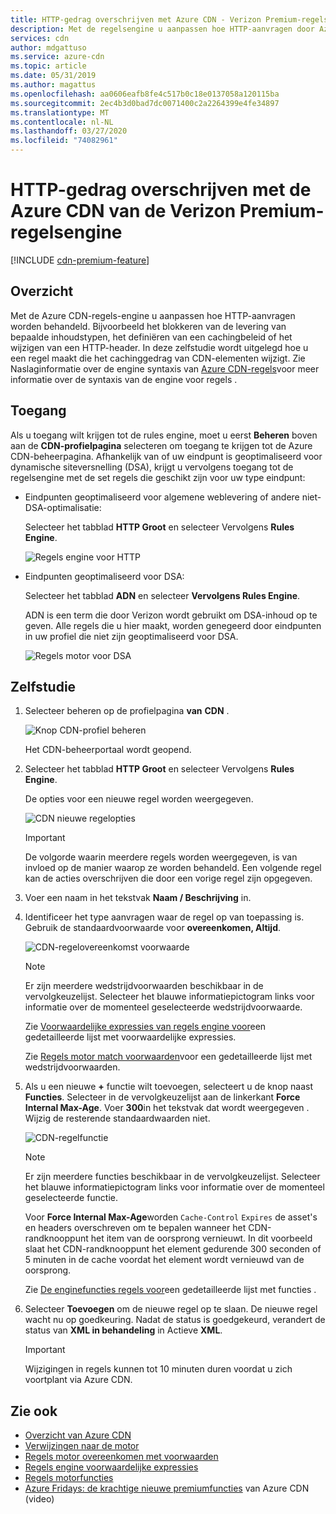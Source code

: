 ```yaml
---
title: HTTP-gedrag overschrijven met Azure CDN - Verizon Premium-regelsengine
description: Met de regelsengine u aanpassen hoe HTTP-aanvragen door Azure CDN van Verizon Premium worden afgehandeld, zoals het blokkeren van de levering van bepaalde typen inhoud, het definiëren van een cachebeleid en het wijzigen van HTTP-headers.
services: cdn
author: mdgattuso
ms.service: azure-cdn
ms.topic: article
ms.date: 05/31/2019
ms.author: magattus
ms.openlocfilehash: aa0606eafb8fe4c517b0c18e0137058a120115ba
ms.sourcegitcommit: 2ec4b3d0bad7dc0071400c2a2264399e4fe34897
ms.translationtype: MT
ms.contentlocale: nl-NL
ms.lasthandoff: 03/27/2020
ms.locfileid: "74082961"
---
```

# <a name="override-http-behavior-using-the-azure-cdn-from-verizon-premium-rules-engine"></a>HTTP-gedrag overschrijven met de Azure CDN van de Verizon Premium-regelsengine

[!INCLUDE [cdn-premium-feature](../../includes/cdn-premium-feature.md)]

## <a name="overview"></a>Overzicht

Met de Azure CDN-regels-engine u aanpassen hoe HTTP-aanvragen worden behandeld. Bijvoorbeeld het blokkeren van de levering van bepaalde inhoudstypen, het definiëren van een cachingbeleid of het wijzigen van een HTTP-header. In deze zelfstudie wordt uitgelegd hoe u een regel maakt die het cachinggedrag van CDN-elementen wijzigt. Zie Naslaginformatie over de engine syntaxis van [Azure CDN-regels](cdn-verizon-premium-rules-engine-reference.md)voor meer informatie over de syntaxis van de engine voor regels .

## <a name="access"></a>Toegang

Als u toegang wilt krijgen tot de rules engine, moet u eerst **Beheren** boven aan de **CDN-profielpagina** selecteren om toegang te krijgen tot de Azure CDN-beheerpagina. Afhankelijk van of uw eindpunt is geoptimaliseerd voor dynamische siteversnelling (DSA), krijgt u vervolgens toegang tot de regelsengine met de set regels die geschikt zijn voor uw type eindpunt:

- Eindpunten geoptimaliseerd voor algemene weblevering of andere niet-DSA-optimalisatie:
    
    Selecteer het tabblad **HTTP Groot** en selecteer Vervolgens **Rules Engine**.

    ![Regels engine voor HTTP](./media/cdn-rules-engine/cdn-http-rules-engine.png)

- Eindpunten geoptimaliseerd voor DSA:
    
    Selecteer het tabblad **ADN** en selecteer **Vervolgens Rules Engine**.
    
    ADN is een term die door Verizon wordt gebruikt om DSA-inhoud op te geven. Alle regels die u hier maakt, worden genegeerd door eindpunten in uw profiel die niet zijn geoptimaliseerd voor DSA.

    ![Regels motor voor DSA](./media/cdn-rules-engine/cdn-dsa-rules-engine.png)

## <a name="tutorial"></a>Zelfstudie

1. Selecteer beheren op de profielpagina **van** **CDN** .
   
    ![Knop CDN-profiel beheren](./media/cdn-rules-engine/cdn-manage-btn.png)
   
    Het CDN-beheerportaal wordt geopend.

2. Selecteer het tabblad **HTTP Groot** en selecteer Vervolgens **Rules Engine**.
   
    De opties voor een nieuwe regel worden weergegeven.
   
    ![CDN nieuwe regelopties](./media/cdn-rules-engine/cdn-new-rule.png)
   
   > [!IMPORTANT]
   > De volgorde waarin meerdere regels worden weergegeven, is van invloed op de manier waarop ze worden behandeld. Een volgende regel kan de acties overschrijven die door een vorige regel zijn opgegeven.
   >

3. Voer een naam in het tekstvak **Naam / Beschrijving** in.

4. Identificeer het type aanvragen waar de regel op van toepassing is. Gebruik de standaardvoorwaarde voor **overeenkomen, Altijd**.
   
   ![CDN-regelovereenkomst voorwaarde](./media/cdn-rules-engine/cdn-request-type.png)
   
   > [!NOTE]
   > Er zijn meerdere wedstrijdvoorwaarden beschikbaar in de vervolgkeuzelijst. Selecteer het blauwe informatiepictogram links voor informatie over de momenteel geselecteerde wedstrijdvoorwaarde.
   >
   >  Zie [Voorwaardelijke expressies van regels engine voor](cdn-verizon-premium-rules-engine-reference-match-conditions.md)een gedetailleerde lijst met voorwaardelijke expressies.
   >  
   > Zie [Regels motor match voorwaarden](cdn-verizon-premium-rules-engine-reference-match-conditions.md)voor een gedetailleerde lijst met wedstrijdvoorwaarden.
   >
   >

5. Als u een nieuwe **+** functie wilt toevoegen, selecteert u de knop naast **Functies**.  Selecteer in de vervolgkeuzelijst aan de linkerkant **Force Internal Max-Age**.  Voer **300**in het tekstvak dat wordt weergegeven . Wijzig de resterende standaardwaarden niet.
   
   ![CDN-regelfunctie](./media/cdn-rules-engine/cdn-new-feature.png)
   
   > [!NOTE]
   > Er zijn meerdere functies beschikbaar in de vervolgkeuzelijst. Selecteer het blauwe informatiepictogram links voor informatie over de momenteel geselecteerde functie.
   >
   > Voor **Force Internal Max-Age**worden `Cache-Control` `Expires` de asset's en headers overschreven om te bepalen wanneer het CDN-randknooppunt het item van de oorsprong vernieuwt. In dit voorbeeld slaat het CDN-randknooppunt het element gedurende 300 seconden of 5 minuten in de cache voordat het element wordt vernieuwd van de oorsprong.
   >
   > Zie [De enginefuncties regels voor](cdn-verizon-premium-rules-engine-reference-features.md)een gedetailleerde lijst met functies .
   >
   >

6. Selecteer **Toevoegen** om de nieuwe regel op te slaan.  De nieuwe regel wacht nu op goedkeuring. Nadat de status is goedgekeurd, verandert de status van **XML in behandeling** in Actieve **XML**.
   
   > [!IMPORTANT]
   > Wijzigingen in regels kunnen tot 10 minuten duren voordat u zich voortplant via Azure CDN.
   >
   >

## <a name="see-also"></a>Zie ook

- [Overzicht van Azure CDN](cdn-overview.md)
- [Verwijzingen naar de motor](cdn-verizon-premium-rules-engine-reference.md)
- [Regels motor overeenkomen met voorwaarden](cdn-verizon-premium-rules-engine-reference-match-conditions.md)
- [Regels engine voorwaardelijke expressies](cdn-verizon-premium-rules-engine-reference-conditional-expressions.md)
- [Regels motorfuncties](cdn-verizon-premium-rules-engine-reference-features.md)
- [Azure Fridays: de krachtige nieuwe premiumfuncties](https://azure.microsoft.com/documentation/videos/azure-cdns-powerful-new-premium-features/) van Azure CDN (video)